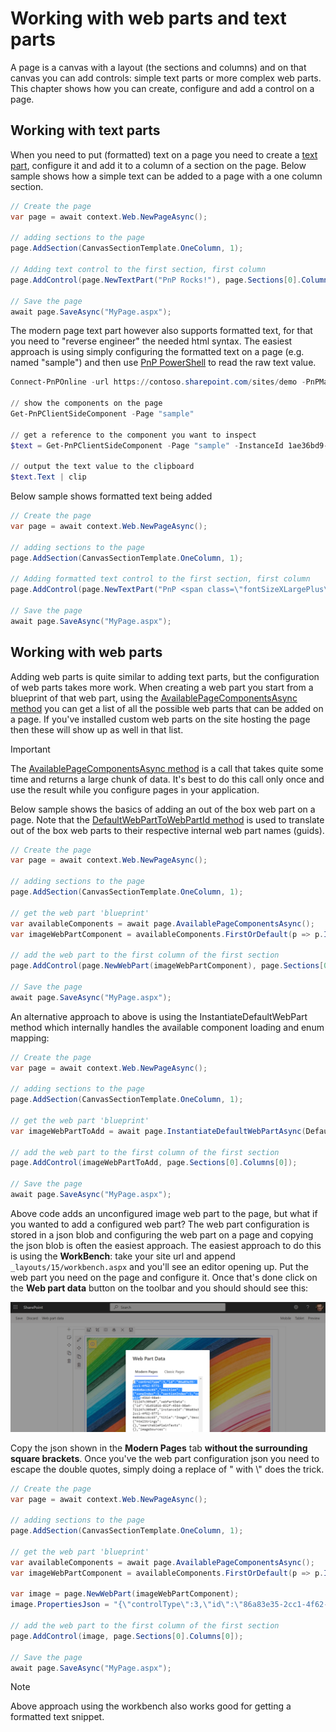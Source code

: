 # Working with web parts and text parts

A page is a canvas with a layout (the sections and columns) and on that canvas you can add controls: simple text parts or more complex web parts. This chapter shows how you can create, configure and add a control on a page.

## Working with text parts

When you need to put (formatted) text on a page you need to create a [text part](https://pnp.github.io/pnpcore/api/PnP.Core.Model.SharePoint.IPageText.html), configure it and add it to a column of a section on the page. Below sample shows how a simple text can be added to a page with a one column section.

```csharp
// Create the page
var page = await context.Web.NewPageAsync();

// adding sections to the page
page.AddSection(CanvasSectionTemplate.OneColumn, 1);

// Adding text control to the first section, first column
page.AddControl(page.NewTextPart("PnP Rocks!"), page.Sections[0].Columns[0]);

// Save the page
await page.SaveAsync("MyPage.aspx");
```

The modern page text part however also supports formatted text, for that you need to "reverse engineer" the needed html syntax. The easiest approach is using simply configuring the formatted text on a page (e.g. named "sample") and then use [PnP PowerShell](https://github.com/pnp/powershell) to read the raw text value.

```PowerShell
Connect-PnPOnline -url https://contoso.sharepoint.com/sites/demo -PnPManagementShell

// show the components on the page
Get-PnPClientSideComponent -Page "sample"

// get a reference to the component you want to inspect
$text = Get-PnPClientSideComponent -Page "sample" -InstanceId 1ae36bd9-1635-447e-a77c-87621e2016c3

// output the text value to the clipboard
$text.Text | clip
```

Below sample shows formatted text being added

```csharp
// Create the page
var page = await context.Web.NewPageAsync();

// adding sections to the page
page.AddSection(CanvasSectionTemplate.OneColumn, 1);

// Adding formatted text control to the first section, first column
page.AddControl(page.NewTextPart("PnP <span class=\"fontSizeXLargePlus\"><span class=\"fontColorRed\"><strong>rocks!</strong></span></span>"), page.Sections[0].Columns[0]);

// Save the page
await page.SaveAsync("MyPage.aspx");
```

## Working with web parts

Adding web parts is quite similar to adding text parts, but the configuration of web parts takes more work. When creating a web part you start from a blueprint of that web part, using the [AvailablePageComponentsAsync method](https://pnp.github.io/pnpcore/api/PnP.Core.Model.SharePoint.IPage.html#PnP_Core_Model_SharePoint_IPage_AvailablePageComponentsAsync_System_String_) you can get a list of all the possible web parts that can be added on a page. If you've installed custom web parts on the site hosting the page then these will show up as well in that list.

> [!Important]
> The [AvailablePageComponentsAsync method](https://pnp.github.io/pnpcore/api/PnP.Core.Model.SharePoint.IPage.html#PnP_Core_Model_SharePoint_IPage_AvailablePageComponentsAsync_System_String_) is a call that takes quite some time and returns a large chunk of data. It's best to do this call only once and use the result while you configure pages in your application.

Below sample shows the basics of adding an out of the box web part on a page. Note that the [DefaultWebPartToWebPartId method](https://pnp.github.io/pnpcore/api/PnP.Core.Model.SharePoint.IPage.html#PnP_Core_Model_SharePoint_IPage_DefaultWebPartToWebPartId_PnP_Core_Model_SharePoint_DefaultWebPart_) is used to translate out of the box web parts to their respective internal web part names (guids).

```csharp
// Create the page
var page = await context.Web.NewPageAsync();

// adding sections to the page
page.AddSection(CanvasSectionTemplate.OneColumn, 1);

// get the web part 'blueprint'
var availableComponents = await page.AvailablePageComponentsAsync();
var imageWebPartComponent = availableComponents.FirstOrDefault(p => p.Id == page.DefaultWebPartToWebPartId(DefaultWebPart.Image));

// add the web part to the first column of the first section
page.AddControl(page.NewWebPart(imageWebPartComponent), page.Sections[0].Columns[0]);

// Save the page
await page.SaveAsync("MyPage.aspx");
```

An alternative approach to above is using the InstantiateDefaultWebPart method which internally handles the available component loading and enum mapping:

```csharp
// Create the page
var page = await context.Web.NewPageAsync();

// adding sections to the page
page.AddSection(CanvasSectionTemplate.OneColumn, 1);

// get the web part 'blueprint'
var imageWebPartToAdd = await page.InstantiateDefaultWebPartAsync(DefaultWebPart.Image);

// add the web part to the first column of the first section
page.AddControl(imageWebPartToAdd, page.Sections[0].Columns[0]);

// Save the page
await page.SaveAsync("MyPage.aspx");
```

Above code adds an unconfigured image web part to the page, but what if you wanted to add a configured web part? The web part configuration is stored in a json blob and configuring the web part on a page and copying the json blob is often the easiest approach. The easiest approach to do this is using the **WorkBench**: take your site url and append `_layouts/15/workbench.aspx` and you'll see an editor opening up. Put the web part you need on the page and configure it. Once that's done click on the **Web part data** button on the toolbar and you should should see this:

![page in maintenance mode](../images/workbench.png)

Copy the json shown in the **Modern Pages** tab **without the surrounding square brackets**. Once you've the web part configuration json you need to escape the double quotes, simply doing a replace of " with \\" does the trick.

```csharp
// Create the page
var page = await context.Web.NewPageAsync();

// adding sections to the page
page.AddSection(CanvasSectionTemplate.OneColumn, 1);

// get the web part 'blueprint'
var availableComponents = await page.AvailablePageComponentsAsync();
var imageWebPartComponent = availableComponents.FirstOrDefault(p => p.Id == page.DefaultWebPartToWebPartId(DefaultWebPart.Image));

var image = page.NewWebPart(imageWebPartComponent);
image.PropertiesJson = "{\"controlType\":3,\"id\":\"86a83e35-2cc1-4f62-9771-0e8b8acc6c65\",...dropped for clarity...,\"addedFromPersistedData\":true}";

// add the web part to the first column of the first section
page.AddControl(image, page.Sections[0].Columns[0]);

// Save the page
await page.SaveAsync("MyPage.aspx");
```

> [!Note]
> Above approach using the workbench also works good for getting a formatted text snippet.
